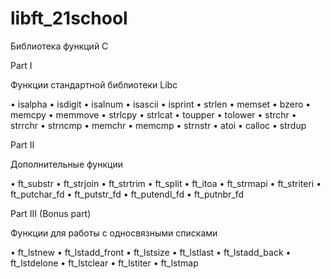 # libft_21school

Библиотека функций С 

Part I 

Функции стандартной библиотеки Libc

• isalpha • isdigit • isalnum • isascii • isprint • strlen • memset • bzero 
• memcpy • memmove • strlcpy • strlcat • toupper • tolower • strchr • strrchr 
• strncmp • memchr • memcmp • strnstr • atoi • calloc • strdup

Part II

Дополнительные функции 

• ft_substr • ft_strjoin • ft_strtrim • ft_split • ft_itoa • ft_strmapi 
• ft_striteri • ft_putchar_fd • ft_putstr_fd • ft_putendl_fd • ft_putnbr_fd

Part III (Bonus part)

Функции для работы с односвязными списками

• ft_lstnew • ft_lstadd_front • ft_lstsize 
• ft_lstlast • ft_lstadd_back • ft_lstdelone 
• ft_lstclear • ft_lstiter • ft_lstmap
